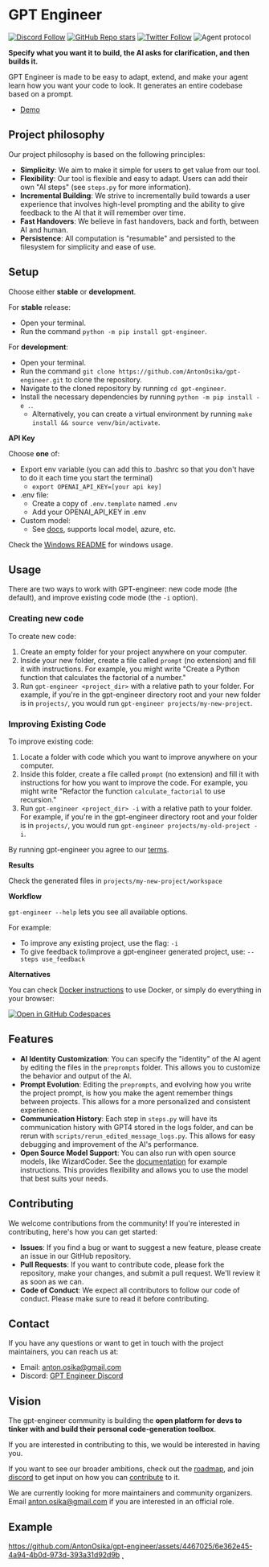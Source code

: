 # GPT Engineer

[![Discord Follow](https://dcbadge.vercel.app/api/server/8tcDQ89Ej2?style=flat)](https://discord.gg/8tcDQ89Ej2)
[![GitHub Repo stars](https://img.shields.io/github/stars/AntonOsika/gpt-engineer?style=social)](https://github.com/AntonOsika/gpt-engineer)
[![Twitter Follow](https://img.shields.io/twitter/follow/antonosika?style=social)](https://twitter.com/AntonOsika)
![Agent protocol](https://github.com/AntonOsika/gpt-engineer/actions/workflows/validate_agent_protocol.yml/badge.svg)


**Specify what you want it to build, the AI asks for clarification, and then builds it.**

GPT Engineer is made to be easy to adapt, extend, and make your agent learn how you want your code to look. It generates an entire codebase based on a prompt.

- [Demo](https://twitter.com/antonosika/status/1667641038104674306)

## Project philosophy

Our project philosophy is based on the following principles:

- **Simplicity**: We aim to make it simple for users to get value from our tool.
- **Flexibility**: Our tool is flexible and easy to adapt. Users can add their own "AI steps" (see `steps.py` for more information).
- **Incremental Building**: We strive to incrementally build towards a user experience that involves high-level prompting and the ability to give feedback to the AI that it will remember over time.
- **Fast Handovers**: We believe in fast handovers, back and forth, between AI and human.
- **Persistence**: All computation is "resumable" and persisted to the filesystem for simplicity and ease of use.

## Setup

Choose either **stable** or **development**.

For **stable** release:

- Open your terminal.
- Run the command `python -m pip install gpt-engineer`.

For **development**:

- Open your terminal.
- Run the command `git clone https://github.com/AntonOsika/gpt-engineer.git` to clone the repository.
- Navigate to the cloned repository by running `cd gpt-engineer`.
- Install the necessary dependencies by running `python -m pip install -e .`.
  - Alternatively, you can create a virtual environment by running `make install && source venv/bin/activate`.

**API Key**

Choose **one** of:
- Export env variable (you can add this to .bashrc so that you don't have to do it each time you start the terminal)
    - `export OPENAI_API_KEY=[your api key]`
- .env file:
    - Create a copy of `.env.template` named `.env`
    - Add your OPENAI_API_KEY in .env
- Custom model:
    - See [docs](https://gpt-engineer.readthedocs.io/en/latest/open_models.html), supports local model, azure, etc.

Check the [Windows README](./WINDOWS_README.md) for windows usage.

## Usage

There are two ways to work with GPT-engineer: new code mode (the default), and improve existing code mode (the `-i` option).

### Creating new code
To create new code:

1. Create an empty folder for your project anywhere on your computer.
2. Inside your new folder, create a file called `prompt` (no extension) and fill it with instructions. For example, you might write "Create a Python function that calculates the factorial of a number."
3. Run `gpt-engineer <project_dir>` with a relative path to your folder. For example, if you're in the gpt-engineer directory root and your new folder is in `projects/`, you would run `gpt-engineer projects/my-new-project`.

### Improving Existing Code
To improve existing code:

1. Locate a folder with code which you want to improve anywhere on your computer.
2. Inside this folder, create a file called `prompt` (no extension) and fill it with instructions for how you want to improve the code. For example, you might write "Refactor the function `calculate_factorial` to use recursion."
3. Run `gpt-engineer <project_dir> -i` with a relative path to your folder. For example, if you're in the gpt-engineer directory root and your folder is in `projects/`, you would run `gpt-engineer projects/my-old-project -i`.

By running gpt-engineer you agree to our [terms](https://github.com/AntonOsika/gpt-engineer/blob/main/TERMS_OF_USE.md).

**Results**

Check the generated files in `projects/my-new-project/workspace`

**Workflow**

`gpt-engineer --help` lets you see all available options.

For example:
- To improve any existing project, use the flag: `-i`
- To give feedback to/improve a gpt-engineer generated project, use: `--steps use_feedback`

**Alternatives**

You can check [Docker instructions](docker/README.md) to use Docker, or simply
do everything in your browser:

[![Open in GitHub Codespaces](https://github.com/codespaces/badge.svg)](https://github.com/AntonOsika/gpt-engineer/codespaces)

## Features

- **AI Identity Customization**: You can specify the "identity" of the AI agent by editing the files in the `preprompts` folder. This allows you to customize the behavior and output of the AI.
- **Prompt Evolution**: Editing the `preprompts`, and evolving how you write the project prompt, is how you make the agent remember things between projects. This allows for a more personalized and consistent experience.
- **Communication History**: Each step in `steps.py` will have its communication history with GPT4 stored in the logs folder, and can be rerun with `scripts/rerun_edited_message_logs.py`. This allows for easy debugging and improvement of the AI's performance.
- **Open Source Model Support**: You can also run with open source models, like WizardCoder. See the [documentation](https://gpt-engineer.readthedocs.io/en/latest/open_models.html) for example instructions. This provides flexibility and allows you to use the model that best suits your needs.

## Contributing

We welcome contributions from the community! If you're interested in contributing, here's how you can get started:

- **Issues**: If you find a bug or want to suggest a new feature, please create an issue in our GitHub repository.
- **Pull Requests**: If you want to contribute code, please fork the repository, make your changes, and submit a pull request. We'll review it as soon as we can.
- **Code of Conduct**: We expect all contributors to follow our code of conduct. Please make sure to read it before contributing.

## Contact

If you have any questions or want to get in touch with the project maintainers, you can reach us at:

- Email: anton.osika@gmail.com
- Discord: [GPT Engineer Discord](https://discord.gg/8tcDQ89Ej2)


## Vision
The gpt-engineer community is building the **open platform for devs to tinker with and build their personal code-generation toolbox**.

If you are interested in contributing to this, we would be interested in having you.

If you want to see our broader ambitions, check out the [roadmap](https://github.com/AntonOsika/gpt-engineer/blob/main/ROADMAP.md), and join
[discord](https://discord.gg/8tcDQ89Ej2)
to get input on how you can [contribute](.github/CONTRIBUTING.md) to it.

We are currently looking for more maintainers and community organizers. Email anton.osika@gmail.com if you are interested in an official role.


## Example

https://github.com/AntonOsika/gpt-engineer/assets/4467025/6e362e45-4a94-4b0d-973d-393a31d92d9b
˛
